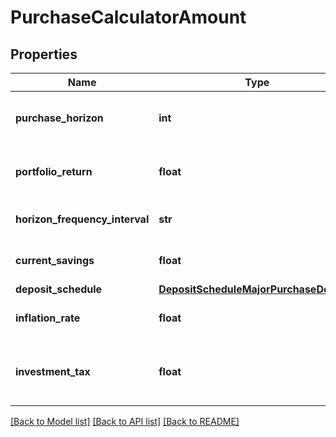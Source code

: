 # PurchaseCalculatorAmount

## Properties
Name | Type | Description | Notes
------------ | ------------- | ------------- | -------------
**purchase_horizon** | **int** | The purchase horizon, in years | 
**portfolio_return** | **float** | The annualized portfolio return | 
**horizon_frequency_interval** | **str** | The horizon frequency interval | [optional] [default to 'year']
**current_savings** | **float** | The current savings amount | [optional] 
**deposit_schedule** | [**DepositScheduleMajorPurchaseDepAmt**](DepositScheduleMajorPurchaseDepAmt.md) |  | [optional] 
**inflation_rate** | **float** | The inflation rate | [optional] 
**investment_tax** | **float** | The tax on investments used for the major purchase | [optional] 

[[Back to Model list]](../README.md#documentation-for-models) [[Back to API list]](../README.md#documentation-for-api-endpoints) [[Back to README]](../README.md)


